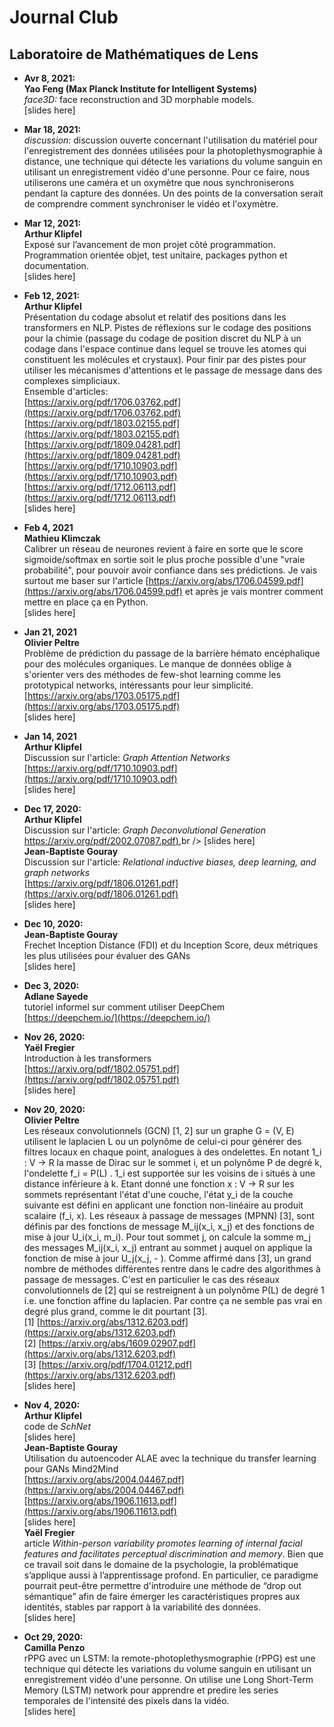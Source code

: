 # Journal Club 
## Laboratoire de Mathématiques de Lens


- **Avr 8, 2021:**<br />
**Yao Feng (Max Planck Institute for Intelligent Systems)**<br />
*face3D:* face reconstruction and 3D morphable models.<br />
[slides here]<br />

- **Mar 18, 2021:**<br />
*discussion:* discussion ouverte concernant l'utilisation du matériel pour l'enregistrement des données utilisées pour la photoplethysmographie à distance, une technique qui détecte les variations du volume sanguin en utilisant un enregistrement vidéo d'une personne. Pour ce faire, nous utiliserons une caméra et un oxymètre que nous synchroniserons pendant la capture des données. Un des points de la conversation serait de comprendre comment synchroniser le vidéo et l'oxymètre. <br />

- **Mar 12, 2021:**<br />
**Arthur Klipfel**<br />
Exposé sur l’avancement de mon projet côté programmation. Programmation orientée objet, test unitaire, packages python et documentation.<br />
[slides here]<br />

- **Feb 12, 2021:**<br />
**Arthur Klipfel**<br />
Présentation du codage absolut et relatif des positions dans les transformers en NLP. Pistes de réflexions sur le codage des positions pour la chimie (passage du codage de position discret du NLP à un codage dans l'espace continue dans lequel se trouve les atomes qui constituent les molécules et crystaux). Pour finir par des pistes pour utiliser les mécanismes d'attentions et le passage de message dans des complexes simpliciaux.<br />
Ensemble d'articles:<br />
[https://arxiv.org/pdf/1706.03762.pdf](https://arxiv.org/pdf/1706.03762.pdf)<br />
[https://arxiv.org/pdf/1803.02155.pdf](https://arxiv.org/pdf/1803.02155.pdf)<br />
[https://arxiv.org/pdf/1809.04281.pdf](https://arxiv.org/pdf/1809.04281.pdf)<br />
[https://arxiv.org/pdf/1710.10903.pdf](https://arxiv.org/pdf/1710.10903.pdf)<br />
[https://arxiv.org/pdf/1712.06113.pdf](https://arxiv.org/pdf/1712.06113.pdf)<br />
[slides here]<br />

- **Feb 4, 2021**<br />
**Mathieu Klimczak**<br />
Calibrer un réseau de neurones revient à faire en sorte que le score sigmoide/softmax en sortie soit le plus proche possible d'une "vraie probabilité", pour pouvoir avoir confiance dans ses prédictions. Je vais surtout me baser sur l'article [https://arxiv.org/abs/1706.04599.pdf](https://arxiv.org/abs/1706.04599.pdf) et après je vais montrer comment mettre en place ça en Python.<br />
[slides here]<br />

- **Jan 21, 2021**<br />
**Olivier Peltre** <br />
Problème de prédiction du passage de la barrière hémato encéphalique pour des molécules organiques. Le manque de données oblige à s'orienter vers des méthodes de few-shot learning comme les prototypical networks, intéressants pour leur simplicité. <br />
[https://arxiv.org/abs/1703.05175.pdf](https://arxiv.org/abs/1703.05175.pdf)<br />
[slides here]<br />

- **Jan 14, 2021**<br />
**Arthur Klipfel** <br />
Discussion sur l'article: *Graph Attention Networks* <br />
[https://arxiv.org/pdf/1710.10903.pdf](https://arxiv.org/pdf/1710.10903.pdf) <br />
[slides here]<br />

- **Dec 17, 2020:** <br />
**Arthur Klipfel** <br />
Discussion sur l'article: *Graph Deconvolutional Generation*<br />
[https://arxiv.org/pdf/2002.07087.pdf)](https://arxiv.org/pdf/2002.07087.pdf),br />
[slides here]<br />
**Jean-Baptiste Gouray** <br />
Discussion sur l'article: *Relational inductive biases, deep learning, and graph networks* <br />
[https://arxiv.org/pdf/1806.01261.pdf](https://arxiv.org/pdf/1806.01261.pdf)<br />
[slides here]<br />

- **Dec 10, 2020:** <br />
**Jean-Baptiste Gouray** <br />
Frechet Inception Distance (FDI) et du Inception Score, deux métriques les plus utilisées pour évaluer des GANs <br />
[slides here]<br />

- **Dec 3, 2020:** <br />
**Adlane Sayede** <br />
tutoriel informel sur comment utiliser DeepChem<br />
[https://deepchem.io/](https://deepchem.io/)<br />

- **Nov 26, 2020:** <br />
**Yaël Fregier** <br />
Introduction à les transformers <br />
[https://arxiv.org/pdf/1802.05751.pdf](https://arxiv.org/pdf/1802.05751.pdf)<br />
[slides here]<br />

- **Nov 20, 2020:** <br />
**Olivier Peltre** <br />
Les réseaux convolutionnels (GCN) [1, 2] sur un graphe G = (V, E) utilisent le laplacien L ou un polynôme de celui-ci pour générer des filtres locaux en chaque point, analogues à des ondelettes. En notant 1_i : V -> R la masse de Dirac sur le sommet i, et un polynôme P de degré k, l'ondelette f_i = P(L) . 1_i est supportée sur les voisins de i situés à une distance inférieure à k. Etant donné une fonction x : V -> R sur les sommets représentant l'état d'une couche, l'état y_i de la couche suivante est défini en applicant une fonction non-linéaire au produit scalaire (f_i, x). Les réseaux à passage de messages (MPNN) [3], sont définis par des fonctions de message M_ij(x_i, x_j) et des fonctions de mise à jour U_i(x_i, m_i). Pour tout sommet j, on calcule la somme m_j des messages M_ij(x_i, x_j) entrant au sommet j auquel on applique la fonction de mise à jour U_j(x_j, - ).   Comme affirmé dans [3], un grand nombre de méthodes différentes rentre dans le cadre des algorithmes à passage de messages. C'est en particulier le cas des réseaux convolutionnels de [2] qui se restreignent à un polynôme P(L) de degré 1 i.e. une fonction affine du laplacien. Par contre ça ne semble pas vrai en degré plus grand, comme le dit pourtant [3].<br />
[1] [https://arxiv.org/abs/1312.6203.pdf](https://arxiv.org/abs/1312.6203.pdf)<br />
[2] [https://arxiv.org/abs/1609.02907.pdf](https://arxiv.org/abs/1312.6203.pdf)<br />
[3] [https://arxiv.org/pdf/1704.01212.pdf](https://arxiv.org/abs/1312.6203.pdf)<br />
[slides here]<br />

- **Nov 4, 2020:** <br />
**Arthur Klipfel** <br />
code de *SchNet*<br />
[slides here]<br />
**Jean-Baptiste Gouray** <br />
Utilisation du autoencoder ALAE avec la technique du transfer learning pour GANs Mind2Mind <br />
[https://arxiv.org/abs/2004.04467.pdf](https://arxiv.org/abs/2004.04467.pdf)<br />
[https://arxiv.org/abs/1906.11613.pdf](https://arxiv.org/abs/1906.11613.pdf)<br />
[slides here]<br />
**Yaël Fregier**<br />
article *Within-person variability promotes learning of internal facial features and facilitates perceptual discrimination and memory*. Bien que ce travail soit dans le domaine de la psychologie, la problématique s’applique aussi à l’apprentissage profond. En particulier, ce paradigme pourrait peut-être permettre d'introduire une méthode de “drop out sémantique” afin de faire émerger les caractéristiques propres aux identités, stables par rapport à la variabilité des données. <br />
[slides here]<br />

- **Oct 29, 2020:** <br />
**Camilla Penzo** <br />
rPPG avec un LSTM: la remote-photoplethysmographie (rPPG) est une technique qui détecte les variations du volume sanguin en utilisant un enregistrement vidéo d'une personne. On utilise une Long Short-Term Memory (LSTM) network pour apprendre et predire les series temporales de l'intensité des pixels dans la vidéo. <br />
[slides here]<br />
